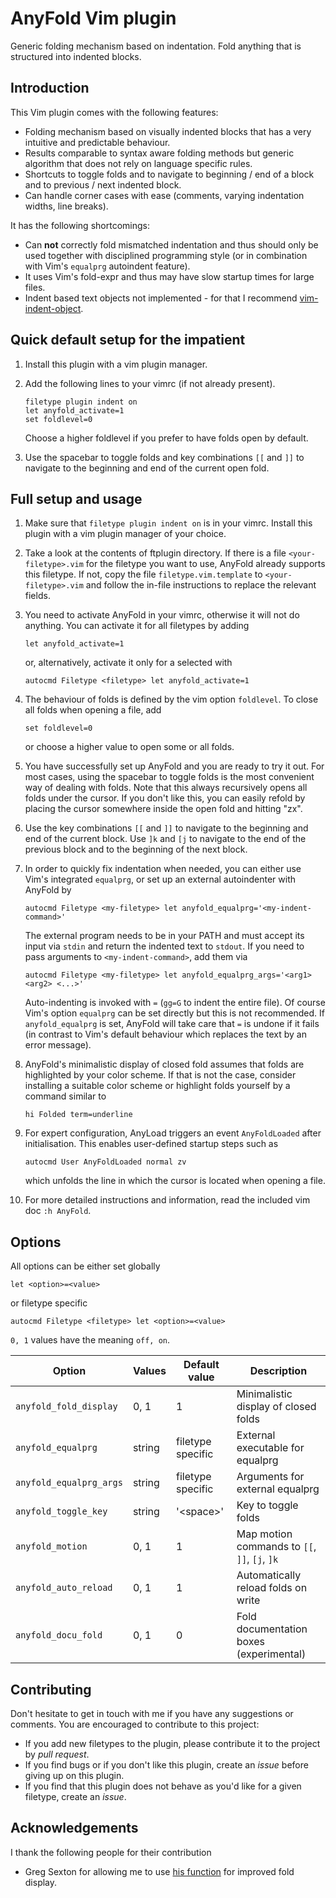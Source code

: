 # AnyFold Vim plugin

Generic folding mechanism based on indentation. Fold anything that is structured into indented blocks.


## Introduction

This Vim plugin comes with the following features:
* Folding mechanism based on visually indented blocks that has a very intuitive and predictable behaviour.
* Results comparable to syntax aware folding methods but generic algorithm that does not rely on language specific rules.
* Shortcuts to toggle folds and to navigate to beginning / end of a block and to previous / next indented block.
* Can handle corner cases with ease (comments, varying indentation widths, line breaks).

It has the following shortcomings:
* Can **not** correctly fold mismatched indentation and thus should only be used together with disciplined programming style (or in combination with Vim's `equalprg` autoindent feature).
* It uses Vim's fold-expr and thus may have slow startup times for large files.
* Indent based text objects not implemented - for that I recommend [vim-indent-object](https://github.com/michaeljsmith/vim-indent-object).


## Quick default setup for the impatient

1. Install this plugin with a vim plugin manager.
2. Add the following lines to your vimrc (if not already present).

    ```vim
    filetype plugin indent on
    let anyfold_activate=1
    set foldlevel=0
    ```

    Choose a higher foldlevel if you prefer to have folds open by default.
3. Use the spacebar to toggle folds and key combinations `[[` and `]]` to navigate to the beginning and end of the current open fold.


## Full setup and usage

1. Make sure that `filetype plugin indent on` is in your vimrc. Install this plugin with a vim plugin manager of your choice.
2. Take a look at the contents of ftplugin directory. If there is a file `<your-filetype>.vim` for the filetype you want to use, AnyFold already supports this filetype. If not, copy the file `filetype.vim.template` to `<your-filetype>.vim` and follow the in-file instructions to replace the relevant fields.
3. You need to activate AnyFold in your vimrc, otherwise it will not do anything. You can activate it for all filetypes by adding

    ```vim
    let anyfold_activate=1
    ```

    or, alternatively, activate it only for a selected <filetype> with

    ```vim
    autocmd Filetype <filetype> let anyfold_activate=1
    ```

4. The behaviour of folds is defined by the vim option `foldlevel`. To close all folds when opening a file, add

    ```vim
    set foldlevel=0
    ```

    or choose a higher value to open some or all folds.
5. You have successfully set up AnyFold and you are ready to try it out. For most cases, using the spacebar to toggle folds is the most convenient way of dealing with folds. Note that this always recursively opens all folds under the cursor. If you don't like this, you can easily refold by placing the cursor somewhere inside the open fold and hitting "zx".
6. Use the key combinations `[[` and `]]` to navigate to the beginning and end of the current block. Use `]k` and `[j` to navigate to the end of the previous block and to the beginning of the next block.
7. In order to quickly fix indentation when needed, you can either use Vim's integrated `equalprg`, or set up an external autoindenter with AnyFold by

    ```vim
    autocmd Filetype <my-filetype> let anyfold_equalprg='<my-indent-command>'
    ```

    The external program <my-indent-command> needs to be in your PATH and must accept its input via `stdin` and return the indented text to `stdout`.
    If you need to pass arguments to `<my-indent-command>`, add them via

    ```vim
    autocmd Filetype <my-filetype> let anyfold_equalprg_args='<arg1> <arg2> <...>'
    ```

    Auto-indenting is invoked with `=` (`gg=G` to indent the entire file). Of course Vim's option `equalprg` can be set directly but this is not recommended. If `anyfold_equalprg` is set, AnyFold will take care that `=` is undone if it fails (in contrast to Vim's default behaviour which replaces the text by an error message).
8. AnyFold's minimalistic display of closed fold assumes that folds are highlighted by your color scheme. If that is not the case, consider installing a suitable color scheme or highlight folds yourself by a command similar to

    ```vim
    hi Folded term=underline
    ```

9. For expert configuration, AnyLoad triggers an event `AnyFoldLoaded` after initialisation. This enables user-defined startup steps such as

    ```vim
    autocmd User AnyFoldLoaded normal zv
    ```

   which unfolds the line in which the cursor is located when opening a file.
10. For more detailed instructions and information, read the included vim doc `:h AnyFold`.


## Options

All options can be either set globally

```vim
let <option>=<value>
```

or filetype specific

```vim
autocmd Filetype <filetype> let <option>=<value>
```

`0, 1` values have the meaning `off, on`.

Option | Values | Default value |  Description
------ | -------------- | ------------- | ------------
`anyfold_fold_display` | 0, 1 | 1 | Minimalistic display of closed folds
`anyfold_equalprg` | string | filetype specific | External executable for equalprg
`anyfold_equalprg_args` | string | filetype specific | Arguments for external equalprg
`anyfold_toggle_key` | string | '\<space\>' | Key to toggle folds
`anyfold_motion` | 0, 1 | 1 | Map motion commands to `[[`, `]]`, `[j`, `]k`
`anyfold_auto_reload` | 0, 1 | 1 | Automatically reload folds on write
`anyfold_docu_fold` | 0, 1 | 0 | Fold documentation boxes (experimental)


## Contributing

Don't hesitate to get in touch with me if you have any suggestions or comments. You are encouraged to contribute to this project:
* If you add new filetypes to the plugin, please contribute it to the project by *pull request*.
* If you find bugs or if you don't like this plugin, create an *issue* before giving up on this plugin.
* If you find that this plugin does not behave as you'd like for a given filetype, create an *issue*.


## Acknowledgements

I thank the following people for their contribution
* Greg Sexton for allowing me to use [his function](http://www.gregsexton.org/2011/03/improving-the-text-displayed-in-a-fold/) for improved fold display.
